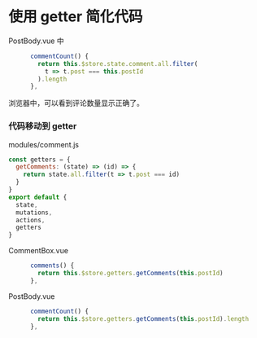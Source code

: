 # 使用 getter 简化代码


PostBody.vue 中


```js
      commentCount() { 
        return this.$store.state.comment.all.filter(
          t => t.post === this.postId
        ).length 
      },
```

浏览器中，可以看到评论数量显示正确了。


### 代码移动到 getter 


modules/comment.js

```js
const getters = {
  getComments: (state) => (id) => {
    return state.all.filter(t => t.post === id)
  }
}
export default {
  state,
  mutations,
  actions,
  getters
}
```

CommentBox.vue

```js
      comments() { 
        return this.$store.getters.getComments(this.postId)
      },
```


PostBody.vue

```js
      commentCount() { 
        return this.$store.getters.getComments(this.postId).length 
      },
```
